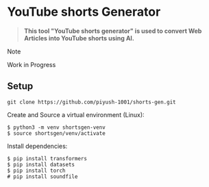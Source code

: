 # YouTube shorts Generator

> **This tool "YouTube shorts generator" is used to convert Web Articles into YouTube shorts using AI.**

> [!NOTE]
> Work in Progress

## Setup
```
git clone https://github.com/piyush-1001/shorts-gen.git
```

Create and Source a virtual environment (Linux):
```
$ python3 -m venv shortsgen-venv
$ source shortsgen/venv/activate
```

Install dependencies:
```
$ pip install transformers
$ pip install datasets
$ pip install torch
# pip install soundfile
```
